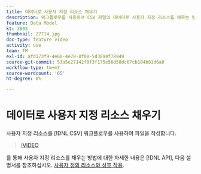 ```yaml
---
title: 데이터로 사용자 지정 리소스 채우기
description: 워크플로우를 사용하여 CSV 파일의 데이터로 사용자 지정 리소스를 채우는 방법을 알아봅니다.
feature: Data Model
kt: 3003
thumbnail: 27714.jpg
doc-type: feature video
activity: use
team: TM
exl-id: afd173f9-4e60-4e78-8f08-5d3894f78949
source-git-commit: 53a5e27142f0f3f175e56d58dc67cb184b81d6a0
workflow-type: tm+mt
source-wordcount: '65'
ht-degree: 0%

---
```


# 데이터로 사용자 지정 리소스 채우기

사용자 지정 리소스를 [!DNL CSV] 워크플로우를 사용하여 파일을 작성합니다.

>[!VIDEO](https://video.tv.adobe.com/v/27714?quality=9)

를 통해 사용자 지정 리소스를 채우는 방법에 대한 자세한 내용은 [!DNL API], 다음 설명서를 참조하십시오. [사용자 정의 리소스와 상호 작용](https://experienceleague.adobe.com/docs/campaign-standard/using/working-with-apis/interacting-with-custom-resources.html).
